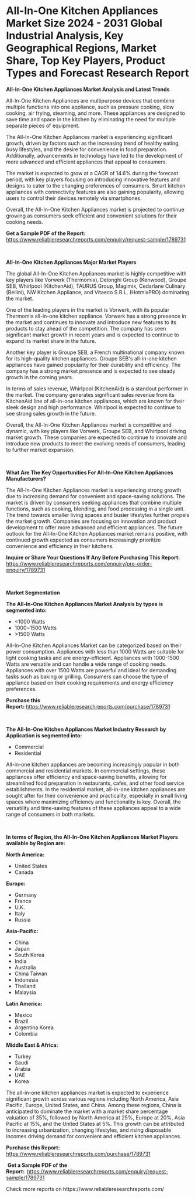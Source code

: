 <p><h1>All-In-One Kitchen Appliances Market Size 2024 - 2031 Global Industrial Analysis, Key Geographical Regions, Market Share, Top Key Players, Product Types and Forecast Research Report</h1></p><p><strong>All-In-One Kitchen Appliances Market Analysis and Latest Trends</strong></p>
<p><p>All-In-One Kitchen Appliances are multipurpose devices that combine multiple functions into one appliance, such as pressure cooking, slow cooking, air frying, steaming, and more. These appliances are designed to save time and space in the kitchen by eliminating the need for multiple separate pieces of equipment.</p><p>The All-In-One Kitchen Appliances market is experiencing significant growth, driven by factors such as the increasing trend of healthy eating, busy lifestyles, and the desire for convenience in food preparation. Additionally, advancements in technology have led to the development of more advanced and efficient appliances that appeal to consumers.</p><p>The market is expected to grow at a CAGR of 14.6% during the forecast period, with key players focusing on introducing innovative features and designs to cater to the changing preferences of consumers. Smart kitchen appliances with connectivity features are also gaining popularity, allowing users to control their devices remotely via smartphones.</p><p>Overall, the All-In-One Kitchen Appliances market is projected to continue growing as consumers seek efficient and convenient solutions for their cooking needs.</p></p>
<p><strong>Get a Sample PDF of the Report:&nbsp;</strong> <a href="https://www.reliableresearchreports.com/enquiry/request-sample/1789731">https://www.reliableresearchreports.com/enquiry/request-sample/1789731</a></p>
<p>&nbsp;</p>
<p><strong>All-In-One Kitchen Appliances Major Market Players</strong></p>
<p><p>The global All-In-One Kitchen Appliances market is highly competitive with key players like Vorwerk (Thermomix), Delonghi Group (Kenwood), Groupe SEB, Whirlpool (KitchenAid), TAURUS Group, Magimix, Cedarlane Culinary (Bellini), NW Kitchen Appliance, and Vitaeco S.R.L. (HotmixPRO) dominating the market.</p><p>One of the leading players in the market is Vorwerk, with its popular Thermomix all-in-one kitchen appliance. Vorwerk has a strong presence in the market and continues to innovate and introduce new features to its products to stay ahead of the competition. The company has seen significant market growth in recent years and is expected to continue to expand its market share in the future.</p><p>Another key player is Groupe SEB, a French multinational company known for its high-quality kitchen appliances. Groupe SEB's all-in-one kitchen appliances have gained popularity for their durability and efficiency. The company has a strong market presence and is expected to see steady growth in the coming years.</p><p>In terms of sales revenue, Whirlpool (KitchenAid) is a standout performer in the market. The company generates significant sales revenue from its KitchenAid line of all-in-one kitchen appliances, which are known for their sleek design and high performance. Whirlpool is expected to continue to see strong sales growth in the future.</p><p>Overall, the All-In-One Kitchen Appliances market is competitive and dynamic, with key players like Vorwerk, Groupe SEB, and Whirlpool driving market growth. These companies are expected to continue to innovate and introduce new products to meet the evolving needs of consumers, leading to further market expansion.</p></p>
<p>&nbsp;</p>
<p><strong>What Are The Key Opportunities For All-In-One Kitchen Appliances Manufacturers?</strong></p>
<p><p>The All-In-One Kitchen Appliances market is experiencing strong growth due to increasing demand for convenient and space-saving solutions. The market is driven by consumers seeking appliances that combine multiple functions, such as cooking, blending, and food processing in a single unit. The trend towards smaller living spaces and busier lifestyles further propels the market growth. Companies are focusing on innovation and product development to offer more advanced and efficient appliances. The future outlook for the All-In-One Kitchen Appliances market remains positive, with continued growth expected as consumers increasingly prioritize convenience and efficiency in their kitchens.</p></p>
<p><strong>Inquire or Share Your Questions If Any Before Purchasing This Report:</strong> <a href="https://www.reliableresearchreports.com/enquiry/pre-order-enquiry/1789731">https://www.reliableresearchreports.com/enquiry/pre-order-enquiry/1789731</a></p>
<p>&nbsp;</p>
<p><strong>Market Segmentation</strong></p>
<p><strong>The All-In-One Kitchen Appliances Market Analysis by types is segmented into:</strong></p>
<p><ul><li><1000 Watts</li><li>1000~1500 Watts</li><li>>1500 Watts</li></ul></p>
<p><p>All-In-One Kitchen Appliances Market can be categorized based on their power consumption. Appliances with less than 1000 Watts are suitable for light cooking tasks and are energy-efficient. Appliances with 1000-1500 Watts are versatile and can handle a wide range of cooking needs. Appliances with over 1500 Watts are powerful and ideal for demanding tasks such as baking or grilling. Consumers can choose the type of appliance based on their cooking requirements and energy efficiency preferences.</p></p>
<p><strong>Purchase this Report:&nbsp;</strong><a href="https://www.reliableresearchreports.com/purchase/1789731">https://www.reliableresearchreports.com/purchase/1789731</a></p>
<p>&nbsp;</p>
<p><strong>The All-In-One Kitchen Appliances Market Industry Research by Application is segmented into:</strong></p>
<p><ul><li>Commercial</li><li>Residential</li></ul></p>
<p><p>All-in-one kitchen appliances are becoming increasingly popular in both commercial and residential markets. In commercial settings, these appliances offer efficiency and space-saving benefits, allowing for streamlined food preparation in restaurants, cafes, and other food service establishments. In the residential market, all-in-one kitchen appliances are sought after for their convenience and practicality, especially in small living spaces where maximizing efficiency and functionality is key. Overall, the versatility and time-saving features of these appliances appeal to a wide range of consumers in both markets.</p></p>
<p>&nbsp;</p>
<p><strong>In terms of Region, the All-In-One Kitchen Appliances Market Players available by Region are:</strong></p>
<p>
    <p> <strong> North America: </strong>
        <ul>
            <li>United States</li>
            <li>Canada</li>
        </ul>
        </p> 
    <p> <strong> Europe: </strong>
        <ul>
            <li>Germany</li>
            <li>France</li>
            <li>U.K.</li>
            <li>Italy</li>
            <li>Russia</li>
        </ul>
        </p> 
    <p> <strong> Asia-Pacific: </strong>
        <ul>
            <li>China</li>
            <li>Japan</li>
            <li>South Korea</li>
            <li>India</li>
            <li>Australia</li>
            <li>China Taiwan</li>
            <li>Indonesia</li>
            <li>Thailand</li>
            <li>Malaysia</li>
        </ul>
        </p> 
    <p> <strong> Latin America: </strong>
        <ul>
            <li>Mexico</li>
            <li>Brazil</li>
            <li>Argentina Korea</li>
            <li>Colombia</li>
        </ul>
        </p> 
    <p> <strong> Middle East & Africa: </strong>
        <ul>
            <li>Turkey</li>
            <li>Saudi</li>
            <li>Arabia</li>
            <li>UAE</li>
            <li>Korea</li>
        </ul>
    </p>
    </p>
<p><p>The all-in-one kitchen appliances market is expected to experience significant growth across various regions including North America, Asia Pacific, Europe, United States, and China. Among these regions, China is anticipated to dominate the market with a market share percentage valuation of 35%, followed by North America at 25%, Europe at 20%, Asia Pacific at 15%, and the United States at 5%. This growth can be attributed to increasing urbanization, changing lifestyles, and rising disposable incomes driving demand for convenient and efficient kitchen appliances.</p></p>
<p><strong>Purchase this Report: </strong><a href="https://www.reliableresearchreports.com/purchase/1789731">https://www.reliableresearchreports.com/purchase/1789731</a></p>
<p>&nbsp;<strong>Get a Sample PDF of the Report:&nbsp;&nbsp;</strong><a href="https://www.reliableresearchreports.com/enquiry/request-sample/1789731">https://www.reliableresearchreports.com/enquiry/request-sample/1789731</a></p>
<p><strong></strong></p>
<p>Check more reports on https://www.reliableresearchreports.com/</p>